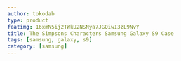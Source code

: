 ```yaml
---
author: tokodab
type: product
featimg: 16xmN5ij2TWkU2NSNya7JGQiwI3zL9NvY
title: The Simpsons Characters Samsung Galaxy S9 Case
tags: [samsung, galaxy, s9]
category: [samsung]
---
```


